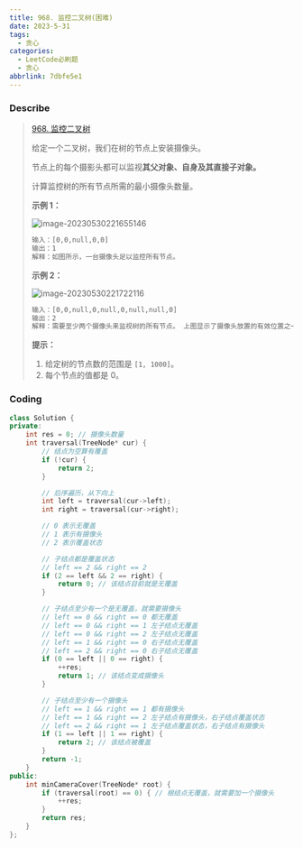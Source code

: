 ```yaml
---
title: 968. 监控二叉树(困难)
date: 2023-5-31
tags:
  - 贪心
categories:
  - LeetCode必刷题
  - 贪心
abbrlink: 7dbfe5e1
---
```


### Describe

> [968. 监控二叉树](https://leetcode.cn/problems/binary-tree-cameras/)
>
> 给定一个二叉树，我们在树的节点上安装摄像头。
>
> 节点上的每个摄影头都可以监视**其父对象、自身及其直接子对象。**
>
> 计算监控树的所有节点所需的最小摄像头数量。
>
>  
>
> **示例 1：**
>
> ![image-20230530221655146](https://s1.vika.cn/space/2023/05/30/8ea03b90b8234d22b89ae1850d1e5765)
>
> ```txt
> 输入：[0,0,null,0,0]
> 输出：1
> 解释：如图所示，一台摄像头足以监控所有节点。
> ```
>
> **示例 2：**
>
> ![image-20230530221722116](https://s1.vika.cn/space/2023/05/30/0e39be314a0e4f7b8b4496ecb1e021b9)
>
> ```txt
> 输入：[0,0,null,0,null,0,null,null,0]
> 输出：2
> 解释：需要至少两个摄像头来监视树的所有节点。 上图显示了摄像头放置的有效位置之一。
> ```
>
>
>  **提示：**
>
> 1. 给定树的节点数的范围是 `[1, 1000]`。
> 2. 每个节点的值都是 0。

### Coding

```cpp
class Solution {
private:
    int res = 0; // 摄像头数量
    int traversal(TreeNode* cur) {
        // 结点为空算有覆盖
        if (!cur) {
            return 2;
        }

        // 后序遍历，从下向上
        int left = traversal(cur->left);
        int right = traversal(cur->right);

        // 0 表示无覆盖
        // 1 表示有摄像头
        // 2 表示覆盖状态

        // 子结点都是覆盖状态
        // left == 2 && right == 2
        if (2 == left && 2 == right) {
            return 0; // 该结点目前就是无覆盖
        }

        // 子结点至少有一个是无覆盖，就需要摄像头
        // left == 0 && right == 0 都无覆盖
        // left == 0 && right == 1 左子结点无覆盖
        // left == 0 && right == 2 左子结点无覆盖
        // left == 1 && right == 0 右子结点无覆盖
        // left == 2 && right == 0 右子结点无覆盖
        if (0 == left || 0 == right) {
            ++res;
            return 1; // 该结点变成摄像头
        }

        // 子结点至少有一个摄像头
        // left == 1 && right == 1 都有摄像头
        // left == 1 && right == 2 左子结点有摄像头，右子结点覆盖状态
        // left == 2 && right == 1 左子结点覆盖状态，右子结点有摄像头
        if (1 == left || 1 == right) {
            return 2; // 该结点被覆盖
        }
        return -1;
    }
public:
    int minCameraCover(TreeNode* root) {
        if (traversal(root) == 0) { // 根结点无覆盖，就需要加一个摄像头
            ++res;
        }
        return res;
    }
};
```

